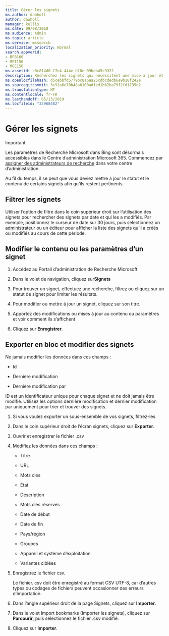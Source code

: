 ```yaml
---
title: Gérer les signets
ms.author: dawholl
author: dawholl
manager: kellis
ms.date: 09/08/2018
ms.audience: Admin
ms.topic: article
ms.service: mssearch
localization_priority: Normal
search.appverid:
- BFB160
- MET150
- MOE150
ms.assetid: c0c814d0-f7e4-444e-b18e-09beb45c9322
description: Recherchez les signets qui nécessitent une mise à jour et des façons de modifier en bloc les résultats de signet pour la fonctionnalité Recherche Microsoft
ms.openlocfilehash: d5cebbfd5779bc8a6aa25cdbcdedb6e9b18f242e
ms.sourcegitcommit: 3e91a6e70b48a0100adfed1b62ba79f2fd1735d2
ms.translationtype: HT
ms.contentlocale: fr-FR
ms.lasthandoff: 05/13/2019
ms.locfileid: "33968482"
---
```

# <a name="manage-bookmarks"></a>Gérer les signets

> [!IMPORTANT]
> Les paramètres de Recherche Microsoft dans Bing sont désormais accessibles dans le Centre d’administration Microsoft 365. Commencez par [assigner des administrateurs de recherche](https://docs.microsoft.com/fr-FR/microsoftsearch/setup-microsoft-search#step-2-assign-search-admin-and-search-editor) dans votre centre d’administration.
    
Au fil du temps, il se peut que vous deviez mettre à jour le statut et le contenu de certains signets afin qu’ils restent pertinents.  
  
## <a name="filter-bookmarks"></a>Filtrer les signets

Utiliser l’option de filtre dans le coin supérieur droit sur l’utilisation des signets pour rechercher des signets par date et qui les a modifiés. Par exemple, positionnez le curseur de date sur 30 jours, puis sélectionnez un administrateur ou un éditeur pour afficher la liste des signets qu’il a créés ou modifiés au cours de cette période.
  
## <a name="change-bookmark-content-or-settings"></a>Modifier le contenu ou les paramètres d’un signet

1. Accédez au Portail d’administration de Recherche Microsoft
    
2. Dans le volet de navigation, cliquez sur**Signets**
    
3. Pour trouver un signet, effectuez une recherche, filtrez ou cliquez sur un statut de signet pour limiter les résultats.
    
4. Pour modifier ou mettre à jour un signet, cliquez sur son titre.
    
5. Apportez des modifications ou mises à jour au contenu ou paramètres et voir comment ils s’affichent 
    
6. Cliquez sur **Enregistrer**.
    
## <a name="bulk-export-and-edit-bookmarks"></a>Exporter en bloc et modifier des signets

Ne jamais modifier les données dans ces champs :
  
- Id
    
- Dernière modification
    
- Dernière modification par
    
ID est un identificateur unique pour chaque signet et ne doit jamais être modifié. Utilisez les options dernière modification et dernier modification par uniquement pour trier et trouver des signets.
  
1. Si vous voulez exporter un sous-ensemble de vos signets, filtrez-les
    
2. Dans le coin supérieur droit de l’écran signets, cliquez sur **Exporter**.
    
3. Ouvrir et enregistrer le fichier .csv
    
4. Modifiez les données dans ces champs :
   - Titre
    
   - URL
    
   - Mots clés
    
   - État
    
   - Description
    
   - Mots clés réservés
    
   - Date de début
    
   - Date de fin
    
   - Pays/région
    
   - Groupes
    
   - Appareil et système d’exploitation
    
   - Variantes ciblées
    
5. Enregistrez le fichier csv.

    Le fichier. csv doit être enregistré au format CSV UTF-8, car d’autres types ou codages de fichiers peuvent occasionner des erreurs d’importation.
    
6. Dans l’angle supérieur droit de la page Signets, cliquez sur **Importer**.
    
7. Dans le volet Import bookmarks (Importer les signets), cliquez sur **Parcourir**, puis sélectionnez le fichier .csv modifié. 
    
8. Cliquez sur **Importer**.